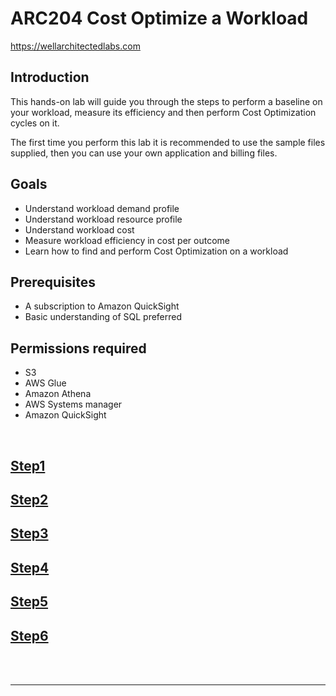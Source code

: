 # ARC204 Cost Optimize a Workload
https://wellarchitectedlabs.com 

## Introduction
 This hands-on lab will guide you through the steps to perform a baseline on your workload, measure its efficiency and then perform Cost Optimization cycles on it.

The first time you perform this lab it is recommended to use the sample files supplied, then you can use your own application and billing files.


## Goals
- Understand workload demand profile
- Understand workload resource profile
- Understand workload cost
- Measure workload efficiency in cost per outcome
- Learn how to find and perform Cost Optimization on a workload

## Prerequisites
- A subscription to Amazon QuickSight 
- Basic understanding of SQL preferred


## Permissions required
- S3
- AWS Glue
- Amazon Athena
- AWS Systems manager
- Amazon QuickSight

<BR>


## [Step1](CostOpt_Workload/Step1a.md)

## [Step2](CostOpt_Workload/Step2a.md)

## [Step3](CostOpt_Workload/Step3.md)

## [Step4](CostOpt_Workload/Step4.md)

## [Step5](CostOpt_Workload/Step5.md)

## [Step6](CostOpt_Workload/Step6.md)



<BR>
<BR> 


***